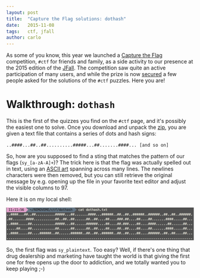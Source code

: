 ```yaml
---
layout: post
title:  "Capture the Flag solutions: dothash"
date:   2015-11-08
tags:   ctf, jfall
author: carlo
---
```


As some of you know, this year we launched a [Capture the Flag][1] competition, `#ctf` for friends and family, as a side activity to our presence at the 2015 edition of the [JFall][2]. The competition saw quite an active participation of many users, and while the prize is now [secured][3] a few people asked for the solutions of the `#ctf` puzzles. Here you are!

# Walkthrough: `dothash`

This is the first of the quizzes you find on the `#ctf` page, and it's possibly the easiest one to solve. Once you download and unpack the [zip][4], you are given a text file that contains a series of dots and hash signs:

```
..####...##..##..........#####...##.......####... [and so on]
```

So, how are you supposed to find a sting that matches the pattern of our flags (`sy_[a-zA-A]+`)? The trick here is that the flag was actually spelled out in text, using an [ASCII art][5] spanning across many lines. The newlines characters were then removed, but you can still retrieve the original message by e.g. opening up the file in your favorite text editor and adjust the visible columns to 97.

Here it is on my local shell:

![/assets/flag1_solution.png](/assets/flag1_solution.png "Solution for dothash")

So, the first flag was `sy_plaintext`. Too easy? Well, if there's one thing that drug dealership and marketing have taught the world is that giving the first one for free opens up the door to addiction, and we totally wanted you to keep playing ;-)


[1]: http://sytac.io/capture-the-flag.html
[2]: http://www.nljug.org/jfall/2015/
[3]: https://twitter.com/Sytac/status/662307272916340736
[4]: http://sytac.io/assets/flag1.zip
[5]: https://en.wikipedia.org/wiki/ASCII_art
